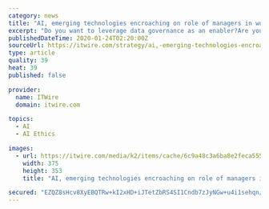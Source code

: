 ```yaml
---
category: news
title: "AI, emerging technologies encroaching on role of managers in workplace"
excerpt: "Do you want to leverage data governance as an enabler?Are you working at driving AI/ML implementation? Want to stay abreast of data privacy and AI ethics requirements? Are you working hard to push predictive analytics to the limits? With so much to keep on top of in such a rapidly changing technology space, collaboration is key to success."
publishedDateTime: 2020-01-24T02:20:00Z
sourceUrl: https://itwire.com/strategy/ai,-emerging-technologies-encroaching-on-role-of-managers-in-workplace.html
type: article
quality: 39
heat: 39
published: false

provider:
  name: ITWire
  domain: itwire.com

topics:
  - AI
  - AI Ethics

images:
  - url: https://itwire.com/media/k2/items/cache/6c9a48c3a6ba8e2feca55584f3079d03_M.jpg
    width: 375
    height: 353
    title: "AI, emerging technologies encroaching on role of managers in workplace"

secured: "EZQZ8sHcv8XyEBQTRw+kI2xHD+iJTetZbRS4SI1Cndb7zJyNGw+u4i1sehqn/vfN89NSwU7tCc/S4AYM5OuRvr1gEDr/g97/QT5pFh/KTWuJnTRxsq4dONvdrk9Q1zdEMclJ6GpOJRaT+M0DtnK2E1iGy0SLfOqZTo2q/kbnRSp+UaQ+LYS+yGDFVFbWYB/DLGBgeG7JiGKoKU+Wa03Y77/USBSvOP01BK5HHfu3FSt9BDO54itRxe6/Z6WE6XytxJ/kD7jB3Ys7ImgpQJbwdtptP2X3ICsBsPYYh41oPUznGrscq4OSks34AtZL6wji;o3tj4rF+7fr6rZhNnG5bXA=="
---
```


